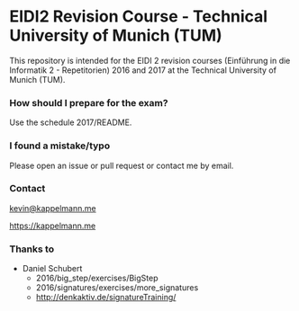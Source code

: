 # EIDI2 Revision Course - Technical University of Munich (TUM)
This repository is intended for the EIDI 2 revision courses (Einführung in die Informatik 2 - Repetitorien) 2016 and 2017 at the Technical University of Munich (TUM).

### How should I prepare for the exam?
Use the schedule 2017/README.

### I found a mistake/typo
Please open an issue or pull request or contact me by email.

### Contact
kevin@kappelmann.me

https://kappelmann.me

### Thanks to 
* Daniel Schubert
  * 2016/big_step/exercises/BigStep
  * 2016/signatures/exercises/more_signatures
  * http://denkaktiv.de/signatureTraining/
